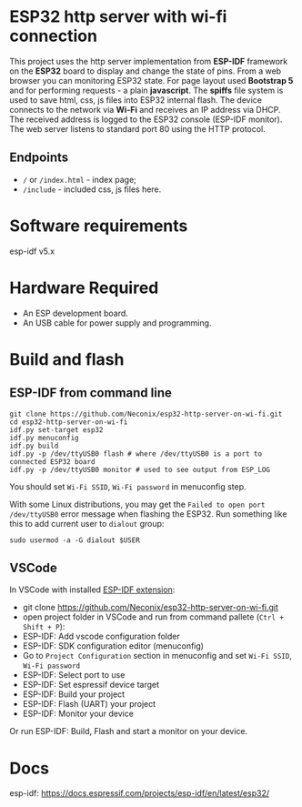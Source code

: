# ESP32 http server with wi-fi connection
This project uses the http server implementation from **ESP-IDF** framework on the **ESP32** board to display and change the state of pins. 
From a web browser you can monitoring ESP32 state. For page layout used **Bootstrap 5** and for performing requests - a plain **javascript**.
The **spiffs** file system is used to save html, css, js files into ESP32 internal flash.
The device connects to the network via **Wi-Fi** and receives an IP address via DHCP. The received address is logged to the ESP32 console (ESP-IDF monitor). The web server listens to standard port 80 using the HTTP protocol.

## Endpoints
- `/` or `/index.html` - index page;
- `/include` - included css, js files here.

# Software requirements
esp-idf v5.x

# Hardware Required

* An ESP development board.
* An USB cable for power supply and programming.

# Build and flash

## ESP-IDF from command line

```shell
git clone https://github.com/Neconix/esp32-http-server-on-wi-fi.git
cd esp32-http-server-on-wi-fi
idf.py set-target esp32
idf.py menuconfig
idf.py build
idf.py -p /dev/ttyUSB0 flash # where /dev/ttyUSB0 is a port to connected ESP32 board
idf.py -p /dev/ttyUSB0 monitor # used to see output from ESP_LOG
```
You should set `Wi-Fi SSID`, `Wi-Fi password` in menuconfig step.

With some Linux distributions, you may get the `Failed to open port /dev/ttyUSB0` error message when flashing the ESP32. Run something like this to add current user to `dialout` group:

```shell
sudo usermod -a -G dialout $USER
```
## VSCode

In VSCode with installed [ESP-IDF extension](https://github.com/espressif/vscode-esp-idf-extension/blob/master/docs/tutorial/install.md):

- git clone https://github.com/Neconix/esp32-http-server-on-wi-fi.git
- open project folder in VSCode and run from command pallete (`Ctrl + Shift + P`):
- ESP-IDF: Add vscode configuration folder
- ESP-IDF: SDK configuration editor (menuconfig)
- Go to `Project Configuration` section in menuconfig and set `Wi-Fi SSID`, `Wi-Fi password`
- ESP-IDF: Select port to use
- ESP-IDF: Set espressif device target
- ESP-IDF: Build your project
- ESP-IDF: Flash (UART) your project
- ESP-IDF: Monitor your device

Or run ESP-IDF: Build, Flash and start a monitor on your device.

# Docs
esp-idf: https://docs.espressif.com/projects/esp-idf/en/latest/esp32/


